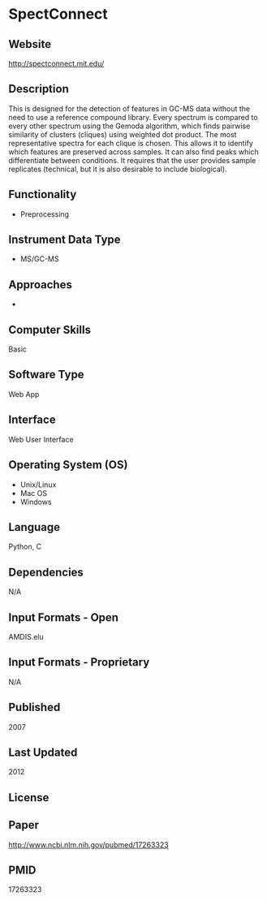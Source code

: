 # SpectConnect

## Website
http://spectconnect.mit.edu/

## Description
This is designed for the detection of features in GC-MS data without the need to use a reference compound library. Every spectrum is compared to every other spectrum using the Gemoda algorithm, which finds pairwise similarity of clusters (cliques) using weighted dot product. The most representative spectra for each clique is chosen. This allows it to identify which features are preserved across samples. It can also find peaks which differentiate between conditions. It requires that the user provides sample replicates (technical, but it is also desirable to include biological).

## Functionality
- Preprocessing

## Instrument Data Type
- MS/GC-MS

## Approaches
-

## Computer Skills
Basic

## Software Type
Web App

## Interface
Web User Interface

## Operating System (OS)
- Unix/Linux
- Mac OS
- Windows

## Language
Python, C

## Dependencies
N/A

## Input Formats - Open
AMDIS.elu

## Input Formats - Proprietary
N/A

## Published
2007

## Last Updated
2012

## License

## Paper
http://www.ncbi.nlm.nih.gov/pubmed/17263323

## PMID
17263323
